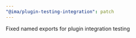 ```yaml
---
"@ima/plugin-testing-integration": patch
---
```


Fixed named exports for plugin integration testing
